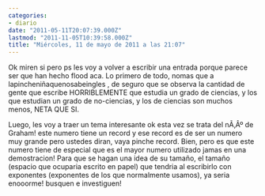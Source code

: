 ```yaml
---
categories:
- diario
date: "2011-05-11T20:07:39.000Z"
lastmod: "2011-11-05T10:39:58.000Z"
title: "Miércoles, 11 de mayo de 2011 a las 21:07"
---
```


Ok miren si pero ps les voy a volver a escribir una entrada porque parece ser que han hecho flood aca. Lo primero de todo, nomas que a lapincheniñaquenosabeingles , de seguro que se observa la cantidad de gente que escribe HORRIBLEMENTE que estudia un grado de ciencias, y los que estudian un grado de no-ciencias, y los de ciencias son muchos menos, NETA QUE SI.


Luego, les voy a traer un tema interesante ok esta vez se trata del nÃ‚Âº de Graham! este numero tiene un record y ese record es de ser un numero muy grande pero ustedes diran, vaya pinche record. Bien, pero es que este numero tiene de especial que es el mayor numero utilizado jamas en una demostracion! Para que se hagan una idea de su tamaño, el tamaño (espacio que ocuparia escrito en papel) que tendria al escribirlo con exponentes (exponentes de los que normalmente usamos), ya seria enooorme! busquen e investiguen!